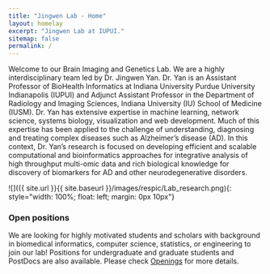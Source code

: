 ```yaml
---
title: "Jingwen Lab - Home"
layout: homelay
excerpt: "Jingwen Lab at IUPUI."
sitemap: false
permalink: /
---
```




Welcome to our Brain Imaging and Genetics Lab. We are a highly interdisciplinary team led by Dr. Jingwen Yan. Dr. Yan is an Assistant Professor of BioHealth Informatics at Indiana University Purdue University Indianapolis (IUPUI) and Adjunct Assistant Professor in the Department of Radiology and Imaging Sciences, Indiana University (IU) School of Medicine (IUSM). Dr. Yan has extensive expertise in machine learning, network science, systems biology, visualization and web development. Much of this expertise has been applied to the challenge of understanding, diagnosing and treating complex diseases such as Alzheimer’s disease (AD). In this context, Dr. Yan’s research is focused on developing efficient and scalable computational and bioinformatics approaches for integrative analysis of high throughput multi-omic data and rich biological knowledge for discovery of biomarkers for AD and other neurodegenerative disorders.

![]({{ site.url }}{{ site.baseurl }}/images/respic/Lab_research.png){: style="width: 100%; float: left; margin: 0px 10px"} 


### Open positions
We are looking for highly motivated students and scholars with background in biomedical informatics, computer science, statistics, or engineering to join our lab! Positions for undergraduate and graduate students and PostDocs are also available. Please check [Openings](vacancies) for more details. 

